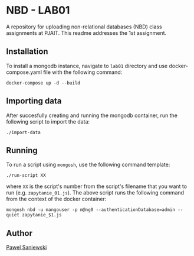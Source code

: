 # NBD - LAB01
A repository for uploading non-relational databases (NBD) class assignments at PJAIT. This readme addresses the 1st assignment.

## Installation

To install a mongodb instance, navigate to `lab01` directory and use docker-compose.yaml file with the following command:
```
docker-compose up -d --build
```

## Importing data

After succesfully creating and running the mongodb container, run the following script to import the data:
```
./import-data
```

## Running

To run a script using `mongosh`, use the following command template:

```
./run-script XX
```
where `XX` is the script's number from the script's filename that you want to run (e.g. `zapytanie_01.js`).
The above script runs the following command from the context of the docker container:
```
mongosh nbd -u mangouser -p m@ng0 --authenticationDatabase=admin --quiet zapytanie_$1.js
```

## Author
[Pawel Saniewski](https://github.com/Saniewski)
